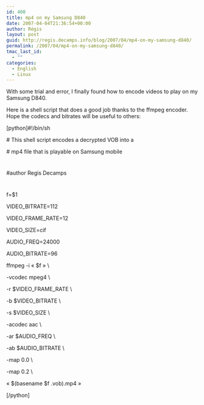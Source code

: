 ```yaml
---
id: 400
title: mp4 on my Samsung D840
date: 2007-04-04T21:36:54+00:00
author: Régis
layout: post
guid: http://regis.decamps.info/blog/2007/04/mp4-on-my-samsung-d840/
permalink: /2007/04/mp4-on-my-samsung-d840/
tmac_last_id:
  - ""
categories:
  - English
  - Linux
---
```

With some trial and error, I finally found how to encode videos to play on my Samsung D840.

Here is a shell script that does a good job thanks to the ffmpeg encoder. Hope the codecs and bitrates will be useful to others:

[python]#!/bin/sh
  
\# This shell script encodes a decrypted VOB into a
  
\# mp4 file that is playable on Samsung mobile
  
#
  
#author Regis Decamps
  
#
  
f=$1

VIDEO_BITRATE=112
  
VIDEO\_FRAME\_RATE=12
  
VIDEO_SIZE=cif

AUDIO_FREQ=24000
  
AUDIO_BITRATE=96

ffmpeg -i « $f » \
  
-vcodec mpeg4 \
  
-r $VIDEO\_FRAME\_RATE \
  
-b $VIDEO_BITRATE \
  
-s $VIDEO_SIZE \
  
-acodec aac \
  
-ar $AUDIO_FREQ \
  
-ab $AUDIO_BITRATE \
  
-map 0.0 \
  
-map 0.2 \
  
« $(basename $f .vob).mp4 »
  
[/python]
